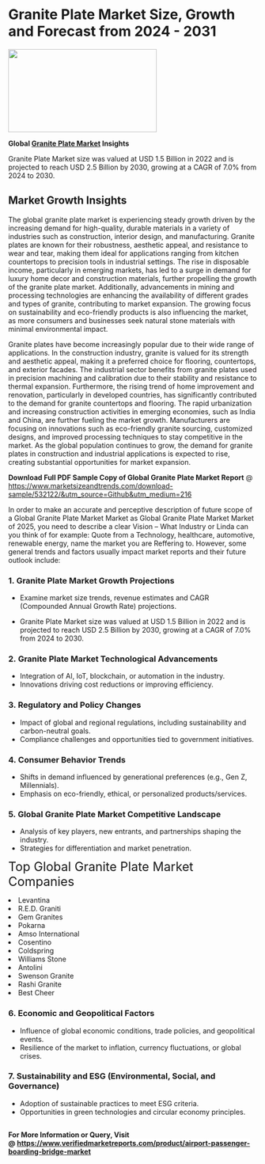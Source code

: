 <H1>Granite Plate Market Size, Growth and Forecast from 2024 - 2031</H1><img class="aligncenter size-medium wp-image-584254" src="https://thirdeyenews.in/wp-content/uploads/2024/09/Global-Market-Research-300x168.jpeg" alt="" width="300" height="168" /><p><strong>Global&nbsp;<a href="https://www.marketsizeandtrends.com/download-sample/532122/&amp;utm_source=Github&utm_medium=216">Granite Plate Market</a> Insights</strong></p><p>Granite Plate Market size was valued at USD 1.5 Billion in 2022 and is projected to reach USD 2.5 Billion by 2030, growing at a CAGR of 7.0% from 2024 to 2030.</p><p><h2>Market Growth Insights</h2> <p>The global granite plate market is experiencing steady growth driven by the increasing demand for high-quality, durable materials in a variety of industries such as construction, interior design, and manufacturing. Granite plates are known for their robustness, aesthetic appeal, and resistance to wear and tear, making them ideal for applications ranging from kitchen countertops to precision tools in industrial settings. The rise in disposable income, particularly in emerging markets, has led to a surge in demand for luxury home decor and construction materials, further propelling the growth of the granite plate market. Additionally, advancements in mining and processing technologies are enhancing the availability of different grades and types of granite, contributing to market expansion. The growing focus on sustainability and eco-friendly products is also influencing the market, as more consumers and businesses seek natural stone materials with minimal environmental impact. </p> <p>Granite plates have become increasingly popular due to their wide range of applications. In the construction industry, granite is valued for its strength and aesthetic appeal, making it a preferred choice for flooring, countertops, and exterior facades. The industrial sector benefits from granite plates used in precision machining and calibration due to their stability and resistance to thermal expansion. Furthermore, the rising trend of home improvement and renovation, particularly in developed countries, has significantly contributed to the demand for granite countertops and flooring. The rapid urbanization and increasing construction activities in emerging economies, such as India and China, are further fueling the market growth. Manufacturers are focusing on innovations such as eco-friendly granite sourcing, customized designs, and improved processing techniques to stay competitive in the market. As the global population continues to grow, the demand for granite plates in construction and industrial applications is expected to rise, creating substantial opportunities for market expansion. </p><p><span class=""><strong>Download Full PDF Sample Copy of Global Granite Plate Market Report</strong> @ <a href="https://www.marketsizeandtrends.com/download-sample/532122/&amp;utm_source=Github&utm_medium=216" target="_blank">https://www.marketsizeandtrends.com/download-sample/532122/&amp;utm_source=Github&utm_medium=216</a></span></p><p>In order to make an accurate and perceptive description of future scope of a Global&nbsp;Granite Plate Market Market as Global&nbsp;Granite Plate Market Market of 2025, you need to describe a clear Vision &ndash; What Industry or Linda can you think of for example: Quote from a Technology, healthcare, automotive, renewable energy, name the market you are Reffering to. However, some general trends and factors usually impact market reports and their future outlook include:</p><h3>1.&nbsp;<strong>Granite Plate Market Growth Projections</strong></h3><ul><li>Examine market size trends, revenue estimates and CAGR (Compounded Annual Growth Rate) projections.</li><li><p>Granite Plate Market size was valued at USD 1.5 Billion in 2022 and is projected to reach USD 2.5 Billion by 2030, growing at a CAGR of 7.0% from 2024 to 2030.</p></li></ul><h3>2.&nbsp;<strong>Granite Plate Market Technological Advancements</strong></h3><ul><li>Integration of AI, IoT, blockchain, or automation in the industry.</li><li>Innovations driving cost reductions or improving efficiency.</li></ul><h3>3.&nbsp;<strong>Regulatory and Policy Changes</strong></h3><ul><li>Impact of global and regional regulations, including sustainability and carbon-neutral goals.</li><li>Compliance challenges and opportunities tied to government initiatives.</li></ul><h3>4.&nbsp;<strong>Consumer Behavior Trends</strong></h3><ul><li>Shifts in demand influenced by generational preferences (e.g., Gen Z, Millennials).</li><li>Emphasis on eco-friendly, ethical, or personalized products/services.</li></ul><h3>5.&nbsp;<strong>Global Granite Plate Market Competitive Landscape</strong></h3><ul><li>Analysis of key players, new entrants, and partnerships shaping the industry.</li><li>Strategies for differentiation and market penetration.</li></ul><p data-pm-slice="1 1 []"><span style="color: inherit; font-family: inherit; font-size: 25px;">Top Global Granite Plate Market Companies</span></p><div class="" data-test-id=""><p><li>Levantina</li><li> R.E.D. Graniti</li><li> Gem Granites</li><li> Pokarna</li><li> Amso International</li><li> Cosentino</li><li> Coldspring</li><li> Williams Stone</li><li> Antolini</li><li> Swenson Granite</li><li> Rashi Granite</li><li> Best Cheer</li></p></div><h3>6.&nbsp;<strong>Economic and Geopolitical Factors</strong></h3><ul><li>Influence of global economic conditions, trade policies, and geopolitical events.</li><li>Resilience of the market to inflation, currency fluctuations, or global crises.</li></ul><h3>7.&nbsp;<strong>Sustainability and ESG (Environmental, Social, and Governance)</strong></h3><ul><li>Adoption of sustainable practices to meet ESG criteria.</li><li>Opportunities in green technologies and circular economy principles.</li></ul><h2><strong style="font-size: 14px;">For More Information or Query, Visit @&nbsp;</strong><a style="background-color: #ffffff; font-size: 14px;" href="https://www.marketsizeandtrends.com/report/granite-plate-market/" target="_blank">https://www.verifiedmarketreports.com/product/airport-passenger-boarding-bridge-market</a></h2>
